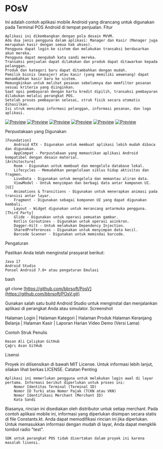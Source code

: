 # POsV

Ini adalah contoh aplikasi mobile Android yang dirancang untuk digunakan pada Terminal POS Android di tempat penjualan.
Fitur

    Aplikasi ini dikembangkan dengan pola desain MVVM.
    Ada dua jenis pengguna dalam aplikasi: Manager dan Kasir (Manager juga merupakan kasir dengan semua hak akses).
    Pengguna dapat login ke sistem dan melakukan transaksi berdasarkan akun mereka.
    Pengguna dapat mengubah kata sandi mereka.
    Transaksi penjualan dapat dilakukan dan produk dapat ditawarkan kepada pelanggan.
    Produk dan kategori baru dapat ditambahkan dengan mudah.
    Pemilik bisnis (manajer) atau kasir (yang memiliki wewenang) dapat menambahkan kasir baru ke sistem.
    Memungkinkan untuk melihat pesanan sebelumnya dan memfilter pesanan sesuai kriteria yang diinginkan.
    Saat opsi pembayaran dengan kartu kredit dipilih, transaksi pembayaran dilakukan melalui perangkat POS.
    Setelah proses pembayaran selesai, struk fisik secara otomatis dihasilkan.
    Isi struk mencakup informasi pelanggan, informasi pesanan, dan logo aplikasi.

[![ Preview](1(1).png)](https://github.com/bbrsoft/POsV/blob/main/1%20(1).png?raw=true)
[![ Preview](1(2).png)](https://github.com/bbrsoft/POsV/blob/main/1%20(2).png?raw=true)
[![ Preview](1(3).png)](https://github.com/bbrsoft/POsV/blob/main/1%20(3).png?raw=true)
[![ Preview](1(4).png)](https://github.com/bbrsoft/POsV/blob/main/1%20(4).png?raw=true)
[![ Preview](1(5).png)](https://github.com/bbrsoft/POsV/blob/main/1%20(5).png?raw=true)
[![ Preview](1(6).png)](https://github.com/bbrsoft/POsV/blob/main/1%20(6).png?raw=true)

Perpustakaan yang Digunakan

    [Foundation]
        Android KTX - Digunakan untuk membuat aplikasi lebih mudah dibaca dan digunakan.
        AppCompat - Perpustakaan yang memastikan aplikasi Android kompatibel dengan desain material.
    [Architecture]
        Room - Digunakan untuk membuat dan mengelola database lokal.
        Lifecycles - Memudahkan pengelolaan siklus hidup aktivitas dan fragmen.
        LiveData - Digunakan untuk mengelola dan memantau aliran data.
        ViewModel - Untuk menyimpan dan berbagi data antar komponen UI.
    [UI]
        Animations & Transitions - Digunakan untuk menerapkan animasi pada transisi antar layar.
        Fragment - Digunakan sebagai komponen UI yang dapat digunakan kembali.
        Layout - Widget digunakan untuk merancang antarmuka pengguna.
    [Third Party]
        Glide - Digunakan untuk operasi pemuatan gambar.
        Kotlin Coroutines - Digunakan untuk operasi asinkron.
        Dagger-Hilt - Untuk melakukan Dependency Injection.
        SharedPreferences - Digunakan untuk menyimpan data kecil.
        Barcode Scanner - Digunakan untuk memindai barcode.

Pengaturan

Pastikan Anda telah menginstal prasyarat berikut:

    Java 17
    Android Studio
    Ponsel Android 7.0+ atau pengaturan Emulasi


bash

git clone [https://github.com/bbrsoft/PosV](https://github.com/bbrsoft/POsV.git)

Gunakan salah satu build Android Studio untuk menginstal dan menjalankan aplikasi di perangkat Anda atau simulator.
Screenshot

Halaman Login | Halaman Kategori | Halaman Produk
Halaman Keranjang Belanja | Halaman Kasir | Laporan Harian
Video Demo (Versi Lama)

Contoh Struk
Penulis

    Hasan Ali Çalışkan GitHub
    Çağrı Asan GitHub

Lisensi

Proyek ini dilisensikan di bawah MIT License. Untuk informasi lebih lanjut, silakan lihat berkas LICENSE.
Catatan Penting

    Aplikasi ini memerlukan pengguna untuk melakukan login awal di layar pertama. Informasi berikut diperlukan untuk proses ini:
        Nomor Identitas Terminal (Terminal ID)
        Nomor ID Turki atau Nomor Pajak (TCKN atau VKN)
        Nomor Identifikasi Merchant (Merchant ID)
        Kata Sandi

Biasanya, rincian ini disediakan oleh distributor untuk setiap merchant. Pada contoh aplikasi mobile ini, informasi yang diperlukan disimpan secara statis di file Constants.kt. Anda dapat memodifikasi rincian ini jika diperlukan. Untuk memasukkan informasi dengan mudah di layar, Anda dapat mengklik tombol radio "test".

    SDK untuk perangkat POS tidak disertakan dalam proyek ini karena masalah lisensi.
